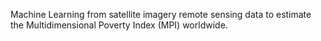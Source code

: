 Machine Learning from satellite imagery remote sensing data to estimate the Multidimensional Poverty Index (MPI) worldwide.
